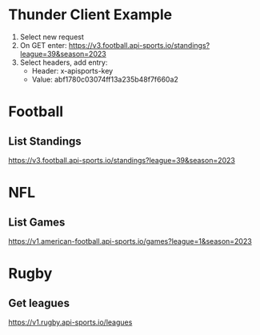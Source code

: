 # Thunder Client Example
1. Select new request
2. On GET enter: https://v3.football.api-sports.io/standings?league=39&season=2023
3. Select headers, add entry:
    - Header: x-apisports-key
    - Value: abf1780c03074ff13a235b48f7f660a2




# Football
## List Standings
https://v3.football.api-sports.io/standings?league=39&season=2023

# NFL
## List Games
https://v1.american-football.api-sports.io/games?league=1&season=2023

# Rugby
## Get leagues
https://v1.rugby.api-sports.io/leagues


